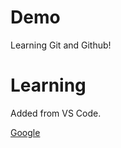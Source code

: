 # Demo

Learning Git and Github!


# Learning

Added from VS Code.

<a href="https://www.google.com/" target="_blank">Google</a>